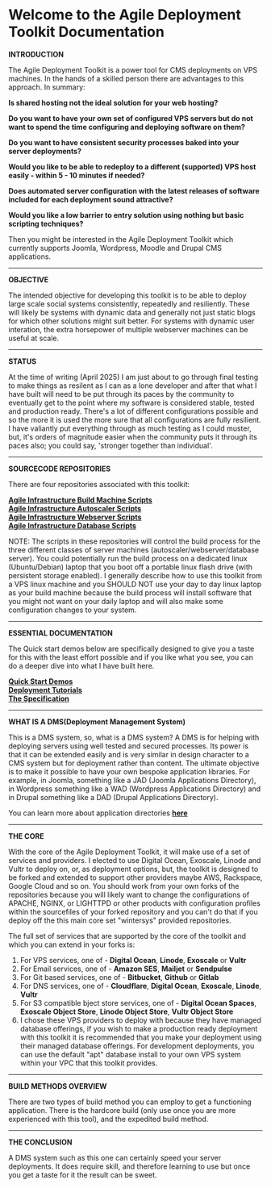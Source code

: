 # Welcome to the Agile Deployment Toolkit Documentation 

**INTRODUCTION**  

The Agile Deployment Toolkit is a power tool for CMS deployments on VPS machines. In the hands of a skilled person there are advantages to this approach. In summary:

**Is shared hosting not the ideal solution for your web hosting?**

**Do you want to have your own set of configured VPS servers but do not want to spend the time configuring and deploying software on them?**

**Do you want to have consistent security processes baked into your server deployments?**

**Would you like to be able to redeploy to a different (supported) VPS host easily - within 5 - 10 minutes if needed?**

**Does automated server configuration with the latest releases of software included for each deployment sound attractive?**

**Would you like a low barrier to entry solution using nothing but basic scripting techniques?**

Then you might be interested in the Agile Deployment Toolkit which currently supports Joomla, Wordpress, Moodle and Drupal CMS applications.

------------

**OBJECTIVE**

The intended objective for developing this toolkit is to be able to deploy large scale social systems consistently, repeatedly and resiliently. These will likely be systems with dynamic data and generally not just static blogs for which other solutions might suit better. For systems with dynamic user interation, the extra horsepower of multiple webserver machines can be useful at scale. 

-------------

**STATUS**

At the time of writing (April 2025) I am just about to go through final testing to make things as resilent as I can as a lone developer and after that what I have built will need to be put through its paces by the community to eventually get to the point where my software is considered stable, tested and production ready. There's a lot of different configurations possible and so the more it is used the more sure that all configurations are fully resilient. I have valiantly put everything through as much testing as I could muster, but, it's orders of magnitude easier when the community puts it through its paces also; you could say, 'stronger together than individual'. 

---------------

**SOURCECODE REPOSITORIES**

There are four repositories associated with this toolkit: 

**[Agile Infrastructure Build Machine Scripts](https://github.com/wintersys-projects/adt-build-machine-scripts)**   
**[Agile Infrastructure Autoscaler Scripts](https://github.com/wintersys-projects/adt-autoscaler-scripts)**   
**[Agile Infrastructure Webserver Scripts](https://github.com/wintersys-projects/adt-webserver-scripts)**  
**[Agile Infrastructure Database Scripts](https://github.com/wintersys-projects/adt-database-scripts)**  

NOTE: The scripts in these repositories will control the build process for the three different classes of server machines (autoscaler/webserver/database server). You could potentially run the build process on a dedicated linux (Ubuntu/Debian) laptop that you boot off a portable linux flash drive (with persistent storage enabled). I generally describe how to use this toolkit from a VPS linux machine and you SHOULD NOT use your day to day linux laptop as your build machine because the build process will install software that you might not want on your daily laptop and will also make some configuration changes to your system.

----------------------

**ESSENTIAL DOCUMENTATION**

The Quick start demos below are specifically designed to give you a taste for this with the least effort possible and if you like what you see, you can do a deeper dive into what I have built here. 

**[Quick Start Demos](<Demos/QuickStartDemos.md>)**  
**[Deployment Tutorials](<Tutorials/TutorialsMenu.md>)**  
**[The Specification](https://github.com/wintersys-projects/adt-build-machine-scripts/blob/main/templatedconfigurations/specification.md)**  


----------------------------------

**WHAT IS A DMS(Deployment Management System)**

This is a DMS system, so, what is a DMS system? A DMS is for helping with deploying servers using well tested and secured processes. Its power is that it can be extended easily and is very similar in design character to a CMS system but for deployment rather than content. The ultimate objective is to make it possible to have your own bespoke application libraries. For example, in Joomla, something like a JAD (Joomla Applications Directory), in Wordpress something like a WAD (Wordpress Applications Directory) and in Drupal something like a DAD (Drupal Applications Directory).

You can learn more about application directories **[here](<Development/ApplicationDirectories.md>)**
 
------------------------

**THE CORE**

With the core of the Agile Deployment Toolkit, it will make use of a set of services and providers. I elected to use Digital Ocean, Exoscale, Linode and Vultr to deploy on, or, as deployment options, but, the toolkit is designed to be forked and extended to support other providers maybe AWS, Rackspace, Google Cloud and so on. You should work from your own forks of the repositories because you will likely want to change the configurations of APACHE, NGINX, or LIGHTTPD or other products with configuration profiles within the sourcefiles of your forked repository and you can't do that if you deploy off the this main core set "wintersys" provided repositories. 

The full set of services that are supported by the core of the toolkit and which you can extend in your forks is:

1. For VPS services, one of - **Digital Ocean**, **Linode**, **Exoscale** or **Vultr**
2. For Email services, one of - **Amazon SES**, **Mailjet** or **Sendpulse**
3. For Git based services, one of - **Bitbucket**, **Github** or **Gitlab**
4. For DNS services, one of - **Cloudflare**, **Digital Ocean**, **Exoscale**, **Linode**, **Vultr** 
5. For S3 compatible bject store services, one of - **Digital Ocean Spaces**, **Exoscale Object Store**, **Linode Object Store**, **Vultr Object Store**
6. I chose these VPS providers to deploy with because they have managed database offerings, if you wish to make a production ready deployment with this toolkit it is recommended that you make your deployment using their managed database offerings. For development deployments, you can use the default "apt" database install to your own VPS system within your VPC that this toolkit provides. 

--------------------------------

**BUILD METHODS OVERVIEW**

There are two types of build method you can employ to get a functioning application. There is the hardcore build (only use once you are more experienced with this tool), and the expedited build method. 

-------------------------------

**THE CONCLUSION**

A DMS system such as this one can certainly speed your server deployments. It does require skill, and therefore learning to use but once you get a taste for it the result can be sweet.  
